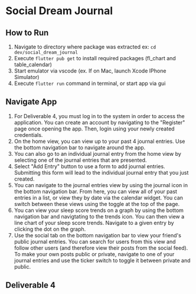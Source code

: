 # Social Dream Journal
## How to Run
1. Navigate to directory where package was extracted ex: `cd dev/social_dream_journal`
2. Execute `flutter pub get` to install required packages (fl_chart and table_calendar)
3. Start emulator via vscode (ex. If on Mac, launch Xcode IPhone Simulator)
4. Execute `flutter run` command in terminal, or start app via gui

## Navigate App
1. For Deliverable 4, you must log in to the system in order to access the application.  You can create an account by navigating to the "Register" page once opening the app.  Then, login using your newly created credentials.
2. On the home view, you can view up to your past 4 journal entries.  Use the bottom navigation bar to navigate around the app.
3. You can also go to an individual journal entry from the home view by selecting one of the journal entries that are presented.
4. Select "Add Entry" button to use a form to add journal entries. Submitting this form will lead to the individual journal entry that you just created.
5. You can navigate to the journal entries view by using the journal icon in the bottom navigation bar.  From here, you can view all of your past entries in a list, or view they by date via the calendar widget.  You can switch between these views using the toggle at the top of the page.
6. You can view your sleep score trends on a graph by using the bottom navigation bar and navigtating to the trends icon.  You can then view a line chart of your sleep score trends.  Navigate to a given entry by clicking the dot on the graph.
7. Use the social tab on the bottom navigation bar to view your friend's public journal entries. You can search for users from this view and follow other users (and therefore view their posts from the social feed).  To make your own posts public or private, navigate to one of your journal entries and use the ticker switch to toggle it between private and public.

## Deliverable 4

